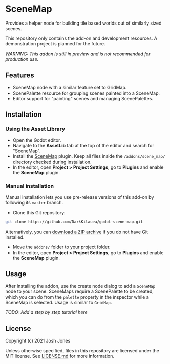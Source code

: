 # SceneMap

Provides a helper node for building tile based worlds out of similarly sized scenes.

This repository only contains the add-on and development resources.  A demonstration project is planned for the future.

*WARNING: This addon is still in preview and is not recommended for production use.*

## Features

- SceneMap node with a similar feature set to GridMap.
- ScenePalette resource for grouping scenes painted into a SceneMap.
- Editor support for "painting" scenes and managing ScenePalettes.

## Installation

### Using the Asset Library

- Open the Godot editor.
- Navigate to the **AssetLib** tab at the top of the editor and search for
  "SceneMap".
- Install the
  [SceneMap](https://godotengine.org/asset-library/asset/878)
  plugin. Keep all files inside the `/addons/scene_map/` directory checked during installation.
- In the editor, open **Project > Project Settings**, go to **Plugins**
  and enable the **SceneMap** plugin.

### Manual installation

Manual installation lets you use pre-release versions of this add-on by
following its `master` branch.

- Clone this Git repository:

```bash
git clone https://github.com/DarkKilauea/godot-scene-map.git
```

Alternatively, you can
[download a ZIP archive](https://github.com/DarkKilauea/godot-scene-map/archive/master.zip)
if you do not have Git installed.

- Move the `addons/` folder to your project folder.
- In the editor, open **Project > Project Settings**, go to **Plugins**
  and enable the **SceneMap** plugin.

## Usage

After installing the addon, use the create node dialog to add a `SceneMap` node to your scene.  SceneMaps require a ScenePalette to be created, which you can do from the `palette` property in the inspector while a SceneMap is selected.  Usage is similar to `GridMap`.

*TODO: Add a step by step tutorial here*

## License

Copyright (c) 2021 Josh Jones

Unless otherwise specified, files in this repository are licensed under the
MIT license. See [LICENSE.md](LICENSE.md) for more information.
